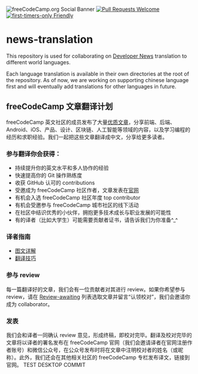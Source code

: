 ![freeCodeCamp.org Social Banner](https://s3.amazonaws.com/freecodecamp/wide-social-banner.png)
[![Pull Requests Welcome](https://img.shields.io/badge/PRs-welcome-brightgreen.svg?style=flat)](http://makeapullrequest.com)
[![first-timers-only Friendly](https://img.shields.io/badge/first--timers--only-friendly-blue.svg)](http://www.firsttimersonly.com/)

# news-translation

This repository is used for collaborating on [Developer News](https://www.freecodecamp.org/news) translation to different world languages.

Each language translation is available in their own directories at the root of the repository. As of now, we are working on supporting chinese language first and will eventually add translations for other languages in future.

## freeCodeCamp 文章翻译计划

freeCodeCamp 英文社区的成员发布了大量[优质文章](https://www.freecodecamp.org/news/)，分享前端、后端、 Android、iOS、产品、设计、区块链、人工智能等领域的内容，以及学习编程的经历和求职经验。我们一起把这些文章翻译成中文，分享给更多读者。

### 参与翻译你会获得：
- 持续提升你的英文水平和多人协作的经验
- 快速提高你的 Git 操作熟练度
- 收获 GitHub 认可的 contributions
- 受邀成为 freeCodeCamp 社区作者，文章发表在[官网](https://chinese.freecodecamp.org/news/)
- 有机会入选 freeCodeCamp 社区年度 top contributor
- 有机会受邀参与 freeCodeCamp 城市社区的线下活动
- 在社区中结识优秀的小伙伴，拥抱更多技术成长与职业发展的可能性
- 有的译者（比如大学生）可能需要贡献者证书，请告诉我们为你准备^_^

### 译者指南

- [图文详解](./Contributing.md)
- [翻译技巧](https://github.com/freeCodeCamp/news-translation/wiki/%E7%BF%BB%E8%AF%91%E6%8A%80%E5%B7%A7)

### 参与 review
每一篇翻译好的文章，我们会有一位贡献者对其进行 review。如果你希望参与 review，请在 [Review-awaiting](https://github.com/freeCodeCamp/news-translation/issues?q=is%3Aissue+is%3Aopen+label%3AReview-awaiting) 列表选取文章并留言“认领校对”，我们会邀请你成为 collaborator。

### 发表
我们会和译者一同确认 review 意见，形成终稿，即校对完毕。翻译及校对完毕的文章将以译者的署名发布在 freeCodeCamp 官网（我们会邀请译者在官网注册作者账号）和微信公众号，在公众号发布时将在文章中注明校对者的姓名（或昵称）。此外，我们还会在其他相关社区的 freeCodeCamp 专栏发布译文，链接到官网。
TEST DESKTOP COMMIT
